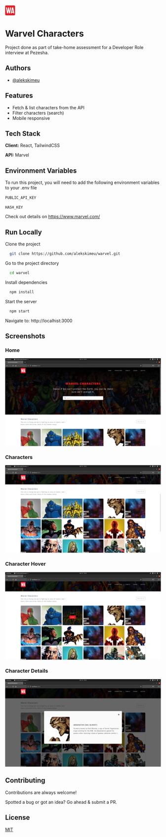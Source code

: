 ![Logo](https://raw.githubusercontent.com/alekskimeu/warvel/main/public/favicon-32x32.png)

# Warvel Characters

Project done as part of take-home assessment for a Developer Role interview at Pezesha.

## Authors

- [@alekskimeu](https://www.github.com/alekskimeu)

## Features

- Fetch & list characters from the API
- Filter characters (search)
- Mobile responsive

## Tech Stack

**Client:** React, TailwindCSS

**API:** Marvel

## Environment Variables

To run this project, you will need to add the following environment variables to your .env file

`PUBLIC_API_KEY`

`HASH_KEY`

Check out details on https://www.marvel.com/

## Run Locally

Clone the project

```bash
  git clone https://github.com/alekskimeu/warvel.git
```

Go to the project directory

```bash
  cd warvel
```

Install dependencies

```bash
  npm install
```

Start the server

```bash
  npm start
```

Navigate to: http://localhist:3000

## Screenshots

### Home

![Home](https://raw.githubusercontent.com/alekskimeu/warvel/main/src/assets/screenshots/home.png)

### Characters

![Characters](https://raw.githubusercontent.com/alekskimeu/warvel/main/src/assets/screenshots/characters.png)

### Character Hover

![Character Hover](https://raw.githubusercontent.com/alekskimeu/warvel/main/src/assets/screenshots/character-hover.png)

### Character Details

![Character Details](https://raw.githubusercontent.com/alekskimeu/warvel/main/src/assets/screenshots/modal.png)

## Contributing

Contributions are always welcome!

Spotted a bug or got an idea? Go ahead & submit a PR.

## License

[MIT](https://choosealicense.com/licenses/mit/)
